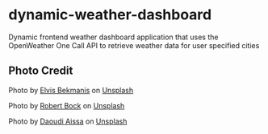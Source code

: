# dynamic-weather-dashboard
Dynamic frontend weather dashboard application that uses the OpenWeather One Call API to retrieve weather data for user specified cities



## Photo Credit

Photo by <a href="https://unsplash.com/@bekmanis?utm_source=unsplash&utm_medium=referral&utm_content=creditCopyText">Elvis Bekmanis</a> on <a href="https://unsplash.com/s/photos/svg-lightning?utm_source=unsplash&utm_medium=referral&utm_content=creditCopyText">Unsplash</a>

Photo by <a href="https://unsplash.com/@robertbock?utm_source=unsplash&utm_medium=referral&utm_content=creditCopyText">Robert Bock</a> on <a href="https://unsplash.com/s/photos/city-night?utm_source=unsplash&utm_medium=referral&utm_content=creditCopyText">Unsplash</a>

Photo by <a href="https://unsplash.com/@dannyeve?utm_source=unsplash&utm_medium=referral&utm_content=creditCopyText">Daoudi Aissa</a> on <a href="https://unsplash.com/s/photos/weather?utm_source=unsplash&utm_medium=referral&utm_content=creditCopyText">Unsplash</a>
  